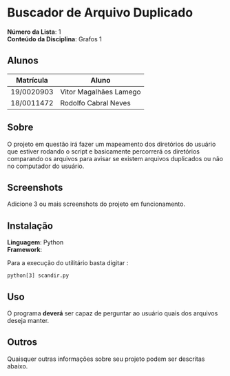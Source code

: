 # Buscador de Arquivo Duplicado

**Número da Lista**: 1<br>
**Conteúdo da Disciplina**: Grafos 1<br>

## Alunos
|Matrícula | Aluno |
| -- | -- |
| 19/0020903  |  Vitor Magalhães Lamego |
| 18/0011472  |  Rodolfo Cabral Neves |

## Sobre 
O projeto em questão irá fazer um mapeamento dos diretórios do usuário que estiver rodando o script e basicamente percorrerá os diretórios comparando os arquivos para avisar se existem arquivos duplicados ou não no computador do usuário.

## Screenshots
Adicione 3 ou mais screenshots do projeto em funcionamento.

## Instalação 
**Linguagem**: Python<br>
**Framework**: <br>

Para a execução do utilitário basta digitar :

```
python[3] scandir.py
```

## Uso 
O programa **deverá** ser capaz de perguntar ao usuário quais dos arquivos deseja manter.

## Outros 
Quaisquer outras informações sobre seu projeto podem ser descritas abaixo.




